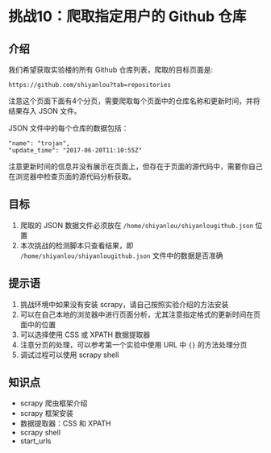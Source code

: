 # 挑战10：爬取指定用户的 Github 仓库

## 介绍

我们希望获取实验楼的所有 Github 仓库列表，爬取的目标页面是:

```
https://github.com/shiyanlou?tab=repositories

```

注意这个页面下面有4个分页，需要爬取每个页面中的仓库名称和更新时间，并将结果存入 JSON 文件。

JSON 文件中的每个仓库的数据包括：

```
"name": "trojan",
"update_time": "2017-06-20T11:10:55Z"

```

注意更新时间的信息并没有展示在页面上，但存在于页面的源代码中，需要你自己在浏览器中检查页面的源代码分析获取。

## 目标

1. 爬取的 JSON 数据文件必须放在 `/home/shiyanlou/shiyanlougithub.json` 位置
2. 本次挑战的检测脚本只查看结果，即 `/home/shiyanlou/shiyanlougithub.json` 文件中的数据是否准确

## 提示语

1. 挑战环境中如果没有安装 scrapy，请自己按照实验介绍的方法安装
2. 可以在自己本地的浏览器中进行页面分析，尤其注意指定格式的更新时间在页面中的位置
3. 可以选择使用 CSS 或 XPATH 数据提取器
4. 注意分页的处理，可以参考第一个实验中使用 URL 中 `{}` 的方法处理分页
5. 调试过程可以使用 scrapy shell

## 知识点

- scrapy 爬虫框架介绍
- scrapy 框架安装
- 数据提取器：CSS 和 XPATH
- scrapy shell
- start_urls
